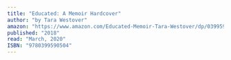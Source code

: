 ```yaml
---
title: "Educated: A Memoir Hardcover"
author: "by Tara Westover"
amazon: "https://www.amazon.com/Educated-Memoir-Tara-Westover/dp/0399590501/"
published: "2018"
read: "March, 2020"
ISBN: "9780399590504"
---
```

